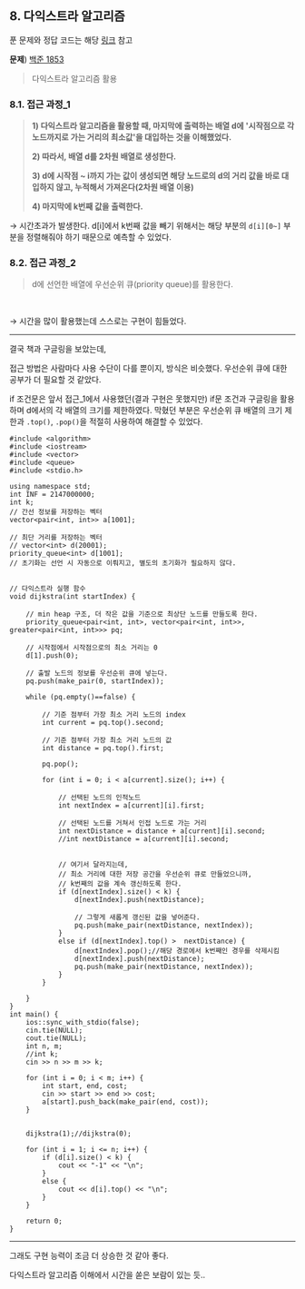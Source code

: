 ## 8. 다익스트라 알고리즘
푼 문제와 정답 코드는 해당 [링크](https://github.com/sonyrainy/baekjoon/tree/main/%EB%B0%B1%EC%A4%80) 참고 <br>

**문제**) [백준 1853](https://www.acmicpc.net/problem/1853)
> 다익스트라 알고리즘 활용

### 8.1. 접근 과정_1

>**1) 다익스트라 알고리즘을 활용할 때, 마지막에 출력하는 배열 d에 '시작점으로 각 노드까지로 가는 거리의 최소값'을 대입하는 것을 이해했었다.**
>
>**2) 따라서, 배열 d를 2차원 배열로 생성한다.**
>
>**3) d에 시작점 ~ i까지 가는 값이 생성되면 해당 노드로의 d의 거리 값을 바로 대입하지 않고, 누적해서 가져온다(2차원 배열 이용)**
>
>**4) 마지막에 k번째 값을 출력한다.**

→ 시간초과가 발생한다. d[i]에서 k번째 값을 빼기 위해서는 해당 부분의 `d[i][0~]` 부분을 정렬해줘야 하기 때문으로 예측할 수 있었다.

### 8.2. 접근 과정_2

>d에 선언한 배열에 우선순위 큐(priority queue)를 활용한다.

<br>

→ 시간을 많이 활용했는데 스스로는 구현이 힘들었다.

---

결국 책과 구글링을 보았는데,

접근 방법은 사람마다 사용 수단이 다를 뿐이지, 방식은 비슷했다. 우선순위 큐에 대한 공부가 더 필요할 것 같았다.

if 조건문은 앞서 접근_1에서 사용했던(결과 구현은 못했지만) if문 조건과 구글링을 활용하며 d에서의 각 배열의 크기를 제한하였다. 막혔던 부분은 우선순위 큐 배열의 크기 제한과 `.top()`, `.pop()`을 적절히 사용하여 해결할 수 있었다.

```
#include <algorithm>
#include <iostream>
#include <vector>
#include <queue>
#include <stdio.h>

using namespace std;
int INF = 2147000000;
int k;
// 간선 정보를 저장하는 벡터
vector<pair<int, int>> a[1001];

// 최단 거리를 저장하는 벡터
// vector<int> d(20001);
priority_queue<int> d[1001];
// 초기화는 선언 시 자동으로 이뤄지고, 별도의 초기화가 필요하지 않다.


// 다익스트라 실행 함수
void dijkstra(int startIndex) {

    // min heap 구조, 더 작은 값을 기준으로 최상단 노드를 만들도록 한다.
    priority_queue<pair<int, int>, vector<pair<int, int>>, greater<pair<int, int>>> pq;

    // 시작점에서 시작점으로의 최소 거리는 0
    d[1].push(0);

    // 출발 노드의 정보를 우선순위 큐에 넣는다.
    pq.push(make_pair(0, startIndex));
     
    while (pq.empty()==false) {

        // 기준 점부터 가장 최소 거리 노드의 index
        int current = pq.top().second;

        // 기준 점부터 가장 최소 거리 노드의 값
        int distance = pq.top().first;

        pq.pop();

        for (int i = 0; i < a[current].size(); i++) {

            // 선택된 노드의 인적노드
            int nextIndex = a[current][i].first;

            // 선택된 노드를 거쳐서 인접 노드로 가는 거리
            int nextDistance = distance + a[current][i].second;
            //int nextDistance = a[current][i].second;


            // 여기서 달라지는데, 
            // 최소 거리에 대한 저장 공간을 우선순위 큐로 만들었으니까,
            // k번째의 값을 계속 갱신하도록 한다.
            if (d[nextIndex].size() < k) {
                d[nextIndex].push(nextDistance);

                // 그렇게 새롭게 갱신된 값을 넣어준다.
                pq.push(make_pair(nextDistance, nextIndex));
            }
            else if (d[nextIndex].top() >  nextDistance) {
                d[nextIndex].pop();//해당 경로에서 k번째인 경우를 삭제시킴
                d[nextIndex].push(nextDistance);
                pq.push(make_pair(nextDistance, nextIndex));
            }
        }

    }
}
int main() {
    ios::sync_with_stdio(false);
    cin.tie(NULL);
    cout.tie(NULL);
    int n, m;
    //int k;
    cin >> n >> m >> k;
   
    for (int i = 0; i < m; i++) {
        int start, end, cost;
        cin >> start >> end >> cost;
        a[start].push_back(make_pair(end, cost));
    }


    dijkstra(1);//dijkstra(0);

    for (int i = 1; i <= n; i++) {
        if (d[i].size() < k) {
            cout << "-1" << "\n";
        }
        else {
            cout << d[i].top() << "\n";
        }
    }

    return 0;
}

```

---

그래도 구현 능력이 조금 더 상승한 것 같아 좋다.

다익스트라 알고리즘 이해에서 시간을 쏟은 보람이 있는 듯..
